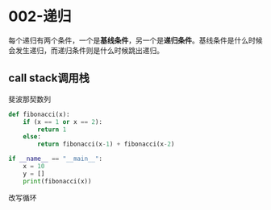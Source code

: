 # 002-递归
每个递归有两个条件，一个是**基线条件**，另一个是**递归条件**。基线条件是什么时候会发生递归，而递归条件则是什么时候跳出递归。

## call stack调用栈

斐波那契数列
```python
def fibonacci(x):
    if (x == 1 or x == 2):
        return 1
    else:
        return fibonacci(x-1) + fibonacci(x-2)

if __name__ == "__main__":
    x = 10
    y = []
    print(fibonacci(x))
```

改写循环
```python

```